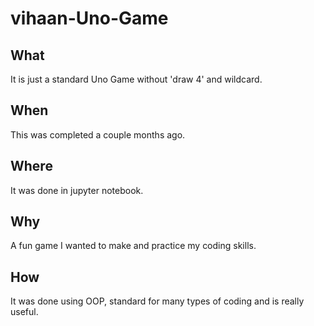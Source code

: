 # vihaan-Uno-Game

## What
It is just a standard Uno Game without 'draw 4' and wildcard.

## When
This was completed a couple months ago.

## Where
It was done in jupyter notebook.

## Why
A fun game I wanted to make and practice my coding skills.

## How
It was done using OOP, standard for many types of coding and is really useful.

